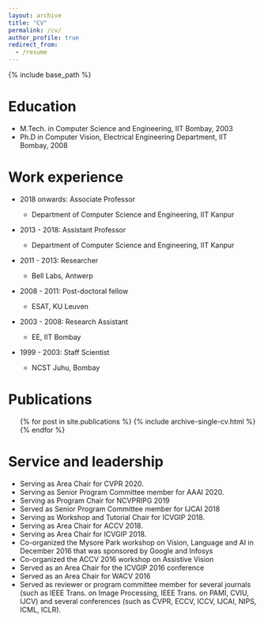 ```yaml
---
layout: archive
title: "CV"
permalink: /cv/
author_profile: true
redirect_from:
  - /resume
---
```


{% include base_path %}

Education
======
* M.Tech. in Computer Science and Engineering, IIT Bombay, 2003
* Ph.D in Computer Vision, Electrical Engineering Department, IIT Bombay, 2008

Work experience
======
* 2018 onwards: Associate Professor
  * Department of Computer Science and Engineering, IIT Kanpur

* 2013 - 2018: Assistant Professor
  * Department of Computer Science and Engineering, IIT Kanpur
  
* 2011 - 2013: Researcher
  * Bell Labs, Antwerp

* 2008 - 2011: Post-doctoral fellow
  * ESAT, KU Leuven

* 2003 - 2008: Research Assistant
  * EE, IIT Bombay

* 1999 - 2003: Staff Scientist
  * NCST Juhu, Bombay

Publications
======
  <ul>{% for post in site.publications %}
    {% include archive-single-cv.html %}
  {% endfor %}</ul>
  
  
Service and leadership
======
* Serving as Area Chair for CVPR 2020.
* Serving as Senior Program Committee member for AAAI 2020.
* Serving as Program Chair for NCVPRIPG 2019
* Served as Senior Program Committee member for IJCAI 2018
* Serving as Workshop and Tutorial Chair for ICVGIP 2018.
* Serving as Area Chair for ACCV 2018.
* Serving as Area Chair for ICVGIP 2018.
* Co-organized the Mysore Park workshop on Vision, Language and AI in December 2016 that was sponsored by Google and Infosys
* Co-organized the ACCV 2016 workshop on Assistive Vision
* Served as an Area Chair for the ICVGIP 2016 conference
* Served as an Area Chair for WACV 2016
* Served as reviewer or program committee member for several journals (such as IEEE Trans. on Image Processing, IEEE Trans. on PAMI, CVIU, IJCV) and several conferences (such as CVPR, ECCV, ICCV, IJCAI, NIPS, ICML, ICLR).
